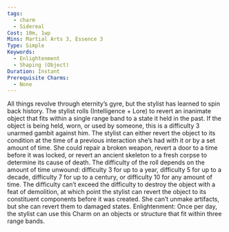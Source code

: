 ```yaml
---
tags:
  - charm
  - Sidereal
Cost: 10m, 1wp
Mins: Martial Arts 3, Essence 3
Type: Simple
Keywords:
  - Enlightenment
  - Shaping (Object)
Duration: Instant
Prerequisite Charms:
  - None
---
```

All things revolve through eternity’s gyre, but the stylist has learned to spin back history. The stylist rolls (Intelligence + Lore) to revert an inanimate object that fits within a single range band to a state it held in the past. If the object is being held, worn, or used by someone, this is a difficulty 3 unarmed gambit against him. The stylist can either revert the object to its condition at the time of a previous interaction she’s had with it or by a set amount of time. She could repair a broken weapon, revert a door to a time before it was locked, or revert an ancient skeleton to a fresh corpse to determine its cause of death. The difficulty of the roll depends on the amount of time unwound: difficulty 3 for up to a year, difficulty 5 for up to a decade, difficulty 7 for up to a century, or difficulty 10 for any amount of time. The difficulty can’t exceed the difficulty to destroy the object with a feat of demolition, at which point the stylist can revert the object to its constituent components before it was created. She can’t unmake artifacts, but she can revert them to damaged states. Enlightenment: Once per day, the stylist can use this Charm on an objects or structure that fit within three range bands.